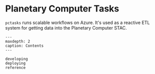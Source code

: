 # Planetary Computer Tasks

`pctasks` runs scalable workflows on Azure. It's used as a reactive ETL system for getting data into
the Planetary Computer STAC.

```{toctree}
---
maxdepth: 2
caption: Contents
---

developing
deploying
reference
````